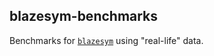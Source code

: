 blazesym-benchmarks
-------------------

Benchmarks for [`blazesym`][blazesym] using "real-life" data.

[blazesym]: https://github.com/libbpf/blazesym
